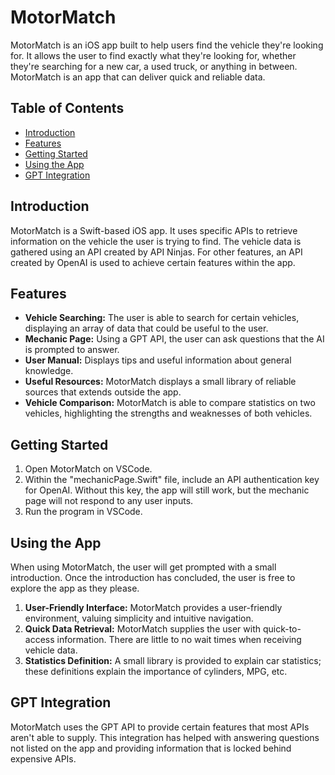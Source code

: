 # MotorMatch
MotorMatch is an iOS app built to help users find the vehicle they're looking for. It allows the user to find exactly what they're looking for, whether they're searching for a new car, a used truck, or anything in between. MotorMatch is an app that can deliver quick and reliable data.

## Table of Contents
- [Introduction](#introduction)
- [Features](#features)
- [Getting Started](#getting-started)
- [Using the App](#using-the-app)
- [GPT Integration](#gpt-integration)

## Introduction
MotorMatch is a Swift-based iOS app. It uses specific APIs to retrieve information on the vehicle the user is trying to find. The vehicle data is gathered using an API created by API Ninjas. For other features, an API created by OpenAI is used to achieve certain features within the app.

## Features
- **Vehicle Searching:** The user is able to search for certain vehicles, displaying an array of data that could be useful to the user.
- **Mechanic Page:** Using a GPT API, the user can ask questions that the AI is prompted to answer.
- **User Manual:** Displays tips and useful information about general knowledge.
- **Useful Resources:** MotorMatch displays a small library of reliable sources that extends outside the app.
- **Vehicle Comparison:** MotorMatch is able to compare statistics on two vehicles, highlighting the strengths and weaknesses of both vehicles.

## Getting Started
1. Open MotorMatch on VSCode.
2. Within the "mechanicPage.Swift" file, include an API authentication key for OpenAI. Without this key, the app will still work, but the mechanic page will not respond to any user inputs.
3. Run the program in VSCode.

## Using the App
When using MotorMatch, the user will get prompted with a small introduction. Once the introduction has concluded, the user is free to explore the app as they please.

1. **User-Friendly Interface:** MotorMatch provides a user-friendly environment, valuing simplicity and intuitive navigation.
2. **Quick Data Retrieval:** MotorMatch supplies the user with quick-to-access information. There are little to no wait times when receiving vehicle data.
3. **Statistics Definition:** A small library is provided to explain car statistics; these definitions explain the importance of cylinders, MPG, etc.

## GPT Integration
MotorMatch uses the GPT API to provide certain features that most APIs aren't able to supply. This integration has helped with answering questions not listed on the app and providing information that is locked behind expensive APIs.
